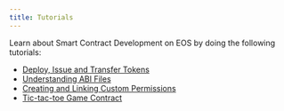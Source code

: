 ```yaml
---
title: Tutorials
---
```


Learn about Smart Contract Development on EOS by doing the following tutorials:

- [Deploy, Issue and Transfer Tokens](10_deploy-issue-and-transfer-tokens.md)
- [Understanding ABI Files](15_understanding-ABI-files.md)
- [Creating and Linking Custom Permissions](45_linking-custom-permission.md)
- [Tic-tac-toe Game Contract](55_tic-tac-toe-game-contract.md)
